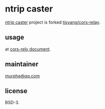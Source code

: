 # ntrip caster
[ntrip caster](https://github.com/ALGSS/ntrip_caster) project is forked  [tisyang/cors-relay](https://github.com/tisyang/cors-relay).

## usage
at [cors-rely document](doc/CORS-RELAY_README.md).


## maintainer
murphe@qq.com


## license
BSD-3.



